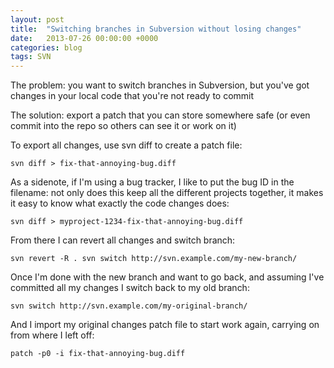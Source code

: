 ```yaml
---
layout: post
title:  "Switching branches in Subversion without losing changes"
date:   2013-07-26 00:00:00 +0000
categories: blog
tags: SVN
---
```

The problem: you want to switch branches in Subversion, but you've got changes in your local code that you're not ready
to commit

The solution: export a patch that you can store somewhere safe (or even commit into the repo so others can see it or
work on it)

To export all changes, use svn diff to create a patch file:

````
svn diff > fix-that-annoying-bug.diff
````

As a sidenote, if I'm using a bug tracker, I like to put the bug ID in the filename: not only does this keep all the
different projects together, it makes it easy to know what exactly the code changes does:

````
svn diff > myproject-1234-fix-that-annoying-bug.diff
````

From there I can revert all changes and switch branch:

````
svn revert -R . svn switch http://svn.example.com/my-new-branch/
````

Once I'm done with the new branch and want to go back, and assuming I've committed all my changes I switch back to my
old branch:

````
svn switch http://svn.example.com/my-original-branch/
````

And I import my original changes patch file to start work again, carrying on from where I left off:

````
patch -p0 -i fix-that-annoying-bug.diff
````